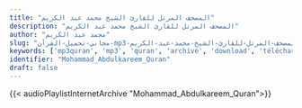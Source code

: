 ```yaml
---
title: "المصحف المرتل للقارئ الشيخ محمد عبد الكريم"
description: "المصحف المرتل للقارئ الشيخ محمد عبد الكريم"
author: "محمد عبد الكريم"
slug: "مجاني-تحميل-القرآن-mp3-المصحف-المرتل-للقارئ-الشيخ-محمد-عبد-الكريم"
keywords: ['mp3quran', 'mp3', 'quran', 'archive', 'download', 'télécharger', 'coran', 'islam', 'Mohammad', 'Abdulkareem', 'mohammed', 'abdulkareem', 'mohamad', 'abdalkareem', 'mohamed', 'abdulkarim', 'abdalkarim', 'abd', 'alkareem', 'alkarim', 'محمد', 'عبد', 'الكريم', 'قرآن', 'مصحف', 'مرتل', 'مجود', 'القرآن', 'الكريم', 'المصحف', 'المرتل', 'المجود', 'إسلام', 'تحميل']
identifier: "Mohammad_Abdulkareem_Quran"
draft: false
---
```


{{< audioPlaylistInternetArchive "Mohammad_Abdulkareem_Quran">}}
